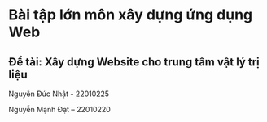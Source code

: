 # Bài tập lớn môn xây dựng ứng dụng Web
## Đề tài: Xây dựng Website cho trung tâm vật lý trị liệu

Nguyễn Đức Nhật - 22010225

Nguyễn Mạnh Đạt – 22010220
